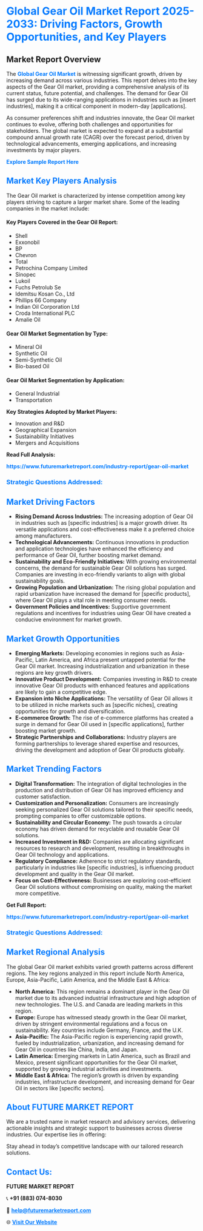 <h1 style="color: #007BFF;">Global Gear Oil Market Report 2025-2033: Driving Factors, Growth Opportunities, and Key Players</h1>

<section id="overview">
<h2>Market Report Overview</h2>
<p>The <a href="https://www.futuremarketreport.com/industry-report/gear-oil-market" style="color: #007BFF; text-decoration: none;"><strong>Global Gear Oil Market</strong></a> is witnessing significant growth, driven by increasing demand across various industries. This report delves into the key aspects of the Gear Oil market, providing a comprehensive analysis of its current status, future potential, and challenges. The demand for Gear Oil has surged due to its wide-ranging applications in industries such as [insert industries], making it a critical component in modern-day [applications].</p>
<p>As consumer preferences shift and industries innovate, the Gear Oil market continues to evolve, offering both challenges and opportunities for stakeholders. The global market is expected to expand at a substantial compound annual growth rate (CAGR) over the forecast period, driven by technological advancements, emerging applications, and increasing investments by major players.</p>
</section>

<section id="overview">
<p><a href="https://www.futuremarketreport.com/request-sample/reportId=57851" style="color: #007BFF; text-decoration: none;"><strong>Explore Sample Report Here</strong></a></p>
</section>

<section id="key-players">
<h2 style="color: #007BFF;">Market Key Players Analysis</h2>
<p>The Gear Oil market is characterized by intense competition among key players striving to capture a larger market share. Some of the leading companies in the market include:</p>
<h4>Key Players Covered in the Gear Oil Report:</h4>
<ul><li>Shell</li><li>Exxonobil</li><li>BP</li><li>Chevron</li><li>Total</li><li>Petrochina Company Limited</li><li>Sinopec</li><li>Lukoil</li><li>Fuchs Petrolub Se</li><li>Idemitsu Kosan Co., Ltd</li><li>Phillips 66 Company</li><li>Indian Oil Corporation Ltd</li><li>Croda International PLC</li><li>Amalie Oil</li></ul>
<h4>Gear Oil Market Segmentation by Type:</h4>
<ul><li>Mineral Oil</li><li>Synthetic Oil</li><li>Semi-Synthetic Oil</li><li>Bio-based Oil</li></ul>

<h4>Gear Oil Market Segmentation by Application:</h4>
<ul><li>General Industrial</li><li>Transportation</li></ul>
<p><strong>Key Strategies Adopted by Market Players:</strong></p>
<ul>
<li>Innovation and R&D</li>
<li>Geographical Expansion</li>
<li>Sustainability Initiatives</li>
<li>Mergers and Acquisitions</li>
</ul>
</section>

<section>
<p><strong>Read Full Analysis: </strong></p><a href="https://www.futuremarketreport.com/industry-report/gear-oil-market" style="color: #007BFF; text-decoration: none;"><strong>https://www.futuremarketreport.com/industry-report/gear-oil-market</strong></a>
<h3 style="color: #007BFF;">Strategic Questions Addressed:</h3>
</section>

<section id="driving-factors">
<h2 style="color: #007BFF;">Market Driving Factors</h2>
<ul>
<li><strong>Rising Demand Across Industries:</strong> The increasing adoption of Gear Oil in industries such as [specific industries] is a major growth driver. Its versatile applications and cost-effectiveness make it a preferred choice among manufacturers.</li>
<li><strong>Technological Advancements:</strong> Continuous innovations in production and application technologies have enhanced the efficiency and performance of Gear Oil, further boosting market demand.</li>
<li><strong>Sustainability and Eco-Friendly Initiatives:</strong> With growing environmental concerns, the demand for sustainable Gear Oil solutions has surged. Companies are investing in eco-friendly variants to align with global sustainability goals.</li>
<li><strong>Growing Population and Urbanization:</strong> The rising global population and rapid urbanization have increased the demand for [specific products], where Gear Oil plays a vital role in meeting consumer needs.</li>
<li><strong>Government Policies and Incentives:</strong> Supportive government regulations and incentives for industries using Gear Oil have created a conducive environment for market growth.</li>
</ul>
</section>

<section id="growth-opportunities">
<h2 style="color: #007BFF;">Market Growth Opportunities</h2>
<ul>
<li><strong>Emerging Markets:</strong> Developing economies in regions such as Asia-Pacific, Latin America, and Africa present untapped potential for the Gear Oil market. Increasing industrialization and urbanization in these regions are key growth drivers.</li>
<li><strong>Innovative Product Development:</strong> Companies investing in R&D to create innovative Gear Oil products with enhanced features and applications are likely to gain a competitive edge.</li>
<li><strong>Expansion into Niche Applications:</strong> The versatility of Gear Oil allows it to be utilized in niche markets such as [specific niches], creating opportunities for growth and diversification.</li>
<li><strong>E-commerce Growth:</strong> The rise of e-commerce platforms has created a surge in demand for Gear Oil used in [specific applications], further boosting market growth.</li>
<li><strong>Strategic Partnerships and Collaborations:</strong> Industry players are forming partnerships to leverage shared expertise and resources, driving the development and adoption of Gear Oil products globally.</li>
</ul>
</section>

<section id="trending-factors">
<h2 style="color: #007BFF;">Market Trending Factors</h2>
<ul>
<li><strong>Digital Transformation:</strong> The integration of digital technologies in the production and distribution of Gear Oil has improved efficiency and customer satisfaction.</li>
<li><strong>Customization and Personalization:</strong> Consumers are increasingly seeking personalized Gear Oil solutions tailored to their specific needs, prompting companies to offer customizable options.</li>
<li><strong>Sustainability and Circular Economy:</strong> The push towards a circular economy has driven demand for recyclable and reusable Gear Oil solutions.</li>
<li><strong>Increased Investment in R&D:</strong> Companies are allocating significant resources to research and development, resulting in breakthroughs in Gear Oil technology and applications.</li>
<li><strong>Regulatory Compliance:</strong> Adherence to strict regulatory standards, particularly in industries like [specific industries], is influencing product development and quality in the Gear Oil market.</li>
<li><strong>Focus on Cost-Effectiveness:</strong> Businesses are exploring cost-efficient Gear Oil solutions without compromising on quality, making the market more competitive.</li>
</ul>
</section>

<section>
<p><strong>Get Full Report: </strong></p><a href="https://www.futuremarketreport.com/industry-report/gear-oil-market" style="color: #007BFF; text-decoration: none;"><strong>https://www.futuremarketreport.com/industry-report/gear-oil-market</strong></a>
<h3 style="color: #007BFF;">Strategic Questions Addressed:</h3>
</section>


<section id="regional-analysis">
<h2 style="color: #007BFF;">Market Regional Analysis</h2>
<p>The global Gear Oil market exhibits varied growth patterns across different regions. The key regions analyzed in this report include North America, Europe, Asia-Pacific, Latin America, and the Middle East & Africa:</p>
<ul>
<li><strong>North America:</strong> This region remains a dominant player in the Gear Oil market due to its advanced industrial infrastructure and high adoption of new technologies. The U.S. and Canada are leading markets in this region.</li>
<li><strong>Europe:</strong> Europe has witnessed steady growth in the Gear Oil market, driven by stringent environmental regulations and a focus on sustainability. Key countries include Germany, France, and the U.K.</li>
<li><strong>Asia-Pacific:</strong> The Asia-Pacific region is experiencing rapid growth, fueled by industrialization, urbanization, and increasing demand for Gear Oil in countries like China, India, and Japan.</li>
<li><strong>Latin America:</strong> Emerging markets in Latin America, such as Brazil and Mexico, present significant opportunities for the Gear Oil market, supported by growing industrial activities and investments.</li>
<li><strong>Middle East & Africa:</strong> The region’s growth is driven by expanding industries, infrastructure development, and increasing demand for Gear Oil in sectors like [specific sectors].</li>
</ul>
</section>

<footer>
<h2 style="color: #007BFF;">About FUTURE MARKET REPORT</h2>
<p>We are a trusted name in market research and advisory services, delivering actionable insights and strategic support to businesses across diverse industries. Our expertise lies in offering:</p>

<p>Stay ahead in today’s competitive landscape with our tailored research solutions.</p>

<h2 style="color: #007BFF;">Contact Us:</h2>
<p><strong>FUTURE MARKET REPORT</strong></p>
<p>📞 <strong>+91 (883) 074-8030</strong></p>
<p>📧 <strong><a href="mailto:help@futuremarketreport.com" style="color: #007BFF;">help@futuremarketreport.com</a></strong></p>
<p>🌐 <strong><a href="https://www.futuremarketreport.com/" style="color: #007BFF;">Visit Our Website</a></strong></p>
</footer>